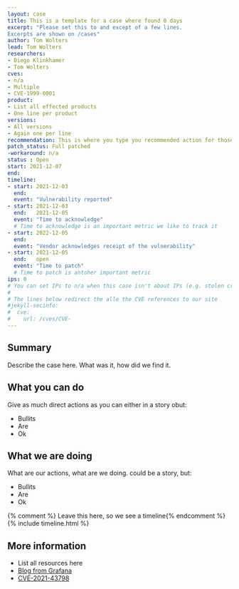 ```yaml
---
layout: case
title: This is a template for a case where found 0 days
excerpt: "Please set this to and except of a few lines.
Excerpts are shown on /cases"
author: Tom Wolters
lead: Tom Wolters
researchers:
- Diego Klinkhamer
- Tom Wolters
cves:
- n/a
- Multiple
- CVE-1999-0001
product: 
- List all effected products
- One line per product
versions: 
- All versions
- Again one per line
recommendation: This is where you type you recommended action for those reading this case
patch_status: Full patched
-workaround: n/a
status : Open
start: 2021-12-07
end: 
timeline:
- start: 2021-12-03
  end:
  event: "Vulnerability reported"
- start: 2021-12-03
  end:   2021-12-05  
  event: "Time to acknowledge"
  # Time to acknowledge is an important metric we like to track it
- start: 2022-12-05
  end:
  event: "Vendor acknowledges receipt of the vulnerability"
- start: 2021-12-05
  end:   open
  event: "Time to patch"
  # Time to patch is antoher important metric
ips: 0 
# You can set IPs to n/a when this case isn't about IPs (e.g. stolen credentials)
#
# The lines below redirect the alle the CVE references to our site
#jekyll-secinfo:
#  cve:
#    url: /cves/CVE-
---
```

## Summary

Describe the case here. What was it, how did we find it.

## What you can do

Give as much direct actions as you can either in a story obut:
* Bullits
* Are
* Ok

## What we are doing

What are our actions, what are we doing. could be a story, but:
* Bullits
* Are
* Ok

{% comment %}  Leave this here, so we see a timeline{% endcomment %}
{% include timeline.html %}


## More information
* List all resources here
* [Blog from Grafana](https://grafana.com/blog/2021/12/08/an-update-on-0day-cve-2021-43798-grafana-directory-traversal/)
* [CVE-2021-43798](https://cve.mitre.org/cgi-bin/cvename.cgi?name=CVE-2021-43798)
